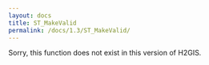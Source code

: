```yaml
---
layout: docs
title: ST_MakeValid
permalink: /docs/1.3/ST_MakeValid/
---
```


Sorry, this function does not exist in this version of H2GIS.
